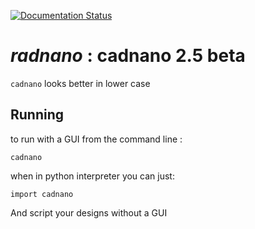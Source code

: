 
[![Documentation Status](https://readthedocs.org/projects/cadnano/badge/?version=dnapart)](http://cadnano.readthedocs.io/en/dnapart/?badge=dnapart)

# *radnano* : cadnano 2.5 beta

`cadnano` looks better in lower case

## Running

to run with a GUI from the command line :

    cadnano

when in python interpreter you can just:

    import cadnano

And script your designs without a GUI

